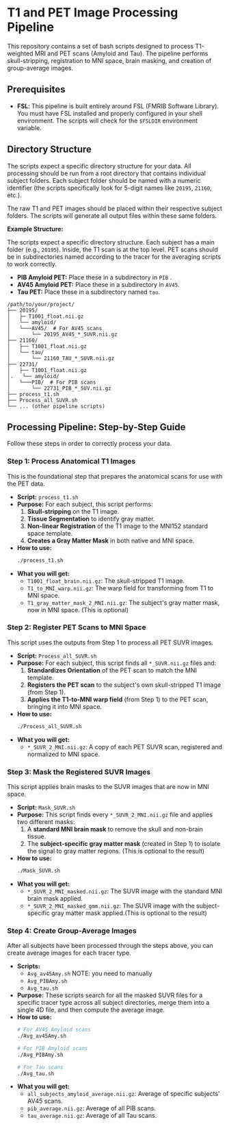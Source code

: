 # T1 and PET Image Processing Pipeline

This repository contains a set of bash scripts designed to process T1-weighted MRI and PET scans (Amyloid and Tau). The pipeline performs skull-stripping, registration to MNI space, brain masking, and creation of group-average images.

## Prerequisites

- **FSL**: This pipeline is built entirely around FSL (FMRIB Software Library). You must have FSL installed and properly configured in your shell environment. The scripts will check for the `$FSLDIR` environment variable.

## Directory Structure

The scripts expect a specific directory structure for your data. All processing should be run from a root directory that contains individual subject folders. Each subject folder should be named with a numeric identifier (the scripts specifically look for 5-digit names like `20195`, `21160`, etc.).

The raw T1 and PET images should be placed within their respective subject folders. The scripts will generate all output files within these same folders.

**Example Structure:**

The scripts expect a specific directory structure. Each subject has a main folder (e.g., `20195`). Inside, the T1 scan is at the top level. PET scans should be in subdirectories named according to the tracer for the averaging scripts to work correctly.

- **PIB Amyloid PET:** Place these in a subdirectory in `PIB` .
- **AV45 Amyloid PET:** Place these in a subdirectory in `AV45`.
- **Tau PET:** Place these in a subdirectory named `tau`.

```
/path/to/your/project/
├── 20195/
│   ├─ T1001_float.nii.gz
│   └── amyloid/  
│   └───AV45/  # For AV45 scans
│       └── 20195_AV45_*_SUVR.nii.gz
├── 21160/
│   ├── T1001_float.nii.gz
│   └── tau/
│       └── 21160_TAU_*_SUVR.nii.gz
├── 22731/
│   ├── T1001_float.nii.gz
│.   └── amyloid/  
│   └───PIB/  # For PIB scans
│       └── 22731_PIB_*_SUV.nii.gz
├── process_t1.sh
├── Process_all_SUVR.sh
└── ... (other pipeline scripts)
```

## Processing Pipeline: Step-by-Step Guide

Follow these steps in order to correctly process your data.

### Step 1: Process Anatomical T1 Images

This is the foundational step that prepares the anatomical scans for use with the PET data.

- **Script:** `process_t1.sh`
- **Purpose:** For each subject, this script performs:
    1.  **Skull-stripping** on the T1 image.
    2.  **Tissue Segmentation** to identify gray matter.
    3.  **Non-linear Registration** of the T1 image to the MNI152 standard space template.
    4.  **Creates a Gray Matter Mask** in both native and MNI space.
- **How to use:**
  ```bash
  ./process_t1.sh
  ```
- **What you will get:**
    - `T1001_float_brain.nii.gz`: The skull-stripped T1 image.
    - `T1_to_MNI_warp.nii.gz`: The warp field for transforming from T1 to MNI space.
    - `T1_gray_matter_mask_2_MNI.nii.gz`: The subject's gray matter mask, now in MNI space. (This is optional)

### Step 2: Register PET Scans to MNI Space

This script uses the outputs from Step 1 to process all PET SUVR images.

- **Script:** `Process_all_SUVR.sh`
- **Purpose:** For each subject, this script finds all `*_SUVR.nii.gz` files and:
    1.  **Standardizes Orientation** of the PET scan to match the MNI template.
    2.  **Registers the PET scan** to the subject's own skull-stripped T1 image (from Step 1).
    3.  **Applies the T1-to-MNI warp field** (from Step 1) to the PET scan, bringing it into MNI space.
- **How to use:**
  ```bash
  ./Process_all_SUVR.sh
  ```
- **What you will get:**
    - `*_SUVR_2_MNI.nii.gz`: A copy of each PET SUVR scan, registered and normalized to MNI space.

### Step 3: Mask the Registered SUVR Images

This script applies brain masks to the SUVR images that are now in MNI space.

- **Script:** `Mask_SUVR.sh`
- **Purpose:** This script finds every `*_SUVR_2_MNI.nii.gz` file and applies two different masks:
    1.  A **standard MNI brain mask** to remove the skull and non-brain tissue.
    2.  The **subject-specific gray matter mask** (created in Step 1) to isolate the signal to gray matter regions. (This is optional to the result)
- **How to use:**
  ```bash
  ./Mask_SUVR.sh
  ```
- **What you will get:**
    - `*_SUVR_2_MNI_masked.nii.gz`: The SUVR image with the standard MNI brain mask applied.
    - `*_SUVR_2_MNI_masked_gmm.nii.gz`: The SUVR image with the subject-specific gray matter mask applied.(This is optional to the result)

### Step 4: Create Group-Average Images

After all subjects have been processed through the steps above, you can create average images for each tracer type.

- **Scripts:**
    - `Avg_av45Amy.sh` NOTE: you need to manually
    - `Avg_PIBAmy.sh`
    - `Avg_tau.sh`
- **Purpose:** These scripts search for all the masked SUVR files for a specific tracer type across all subject directories, merge them into a single 4D file, and then compute the average image.
- **How to use:**
  ```bash
  # For AV45 Amyloid scans
  ./Avg_av45Amy.sh

  # For PIB Amyloid scans
  ./Avg_PIBAmy.sh

  # For Tau scans
  ./Avg_tau.sh
  ```
- **What you will get:**
    - `all_subjects_amyloid_average.nii.gz`: Average of specific subjects' AV45 scans.
    - `pib_average.nii.gz`: Average of all PIB scans.
    - `tau_average.nii.gz`: Average of all Tau scans.

